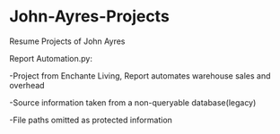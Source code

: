 # John-Ayres-Projects
Resume Projects of John Ayres

Report Automation.py:

  -Project from Enchante Living, Report automates warehouse sales and overhead
  
  -Source information taken from a non-queryable database(legacy)
  
  -File paths omitted as protected information
